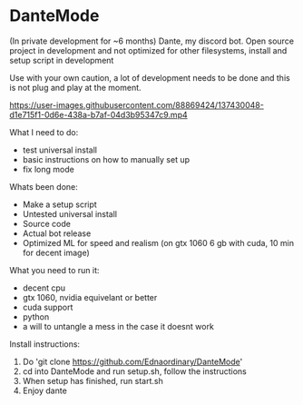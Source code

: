 # DanteMode
(In private development for ~6 months) Dante, my discord bot. Open source project in development and not optimized for other filesystems, install and setup script in development

Use with your own caution, a lot of development needs to be done and this is not plug and play at the moment.



https://user-images.githubusercontent.com/88869424/137430048-d1e715f1-0d6e-438a-b7af-04d3b95347c9.mp4



What I need to do:
- test universal install
- basic instructions on how to manually set up
- fix long mode

Whats been done:
- Make a setup script
- Untested universal install
- Source code
- Actual bot release
- Optimized ML for speed and realism (on gtx 1060 6 gb with cuda, 10 min for decent image)

What you need to run it:
- decent cpu
- gtx 1060, nvidia equivelant or better
- cuda support
- python
- a will to untangle a mess in the case it doesnt work

Install instructions:
1. Do 'git clone https://github.com/Ednaordinary/DanteMode'
2. cd into DanteMode and run setup.sh, follow the instructions
3. When setup has finished, run start.sh
4. Enjoy dante
